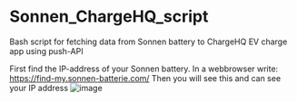 # Sonnen_ChargeHQ_script
Bash script for fetching data from Sonnen battery to ChargeHQ EV charge app using push-API

First find the IP-address of your Sonnen battery.
In a webbrowser write: https://find-my.sonnen-batterie.com/ 
Then you will see this and can see your IP address
![image](https://user-images.githubusercontent.com/6228518/215452261-a122d26f-3bcf-47ee-9e24-6f258506d748.png)

